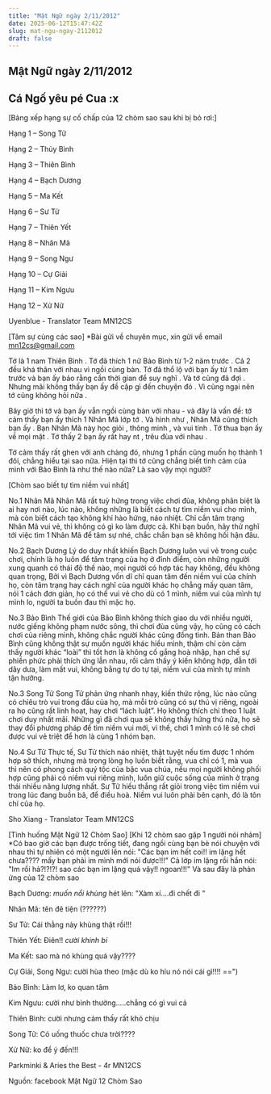 ```yaml
---
title: "Mật Ngữ ngày 2/11/2012"
date: 2025-06-12T15:47:42Z
slug: mat-ngu-ngay-2112012
draft: false
---
```


## Mật Ngữ ngày 2/11/2012

## Cá Ngố yêu pé Cua :x

[Bảng xếp hạng sự cố chấp của 12 chòm sao sau khi bị bỏ rơi:]

Hạng 1 – Song Tử
 
Hạng 2 – Thủy Bình
 
Hạng 3 – Thiên Bình
 
Hạng 4 – Bạch Dương
 
Hạng 5 – Ma Kết
 
Hạng 6 – Sư Tử
 
Hạng 7 – Thiên Yết
 
Hạng 8 – Nhân Mã
 
Hạng 9 – Song Ngư
 
Hạng 10 – Cự Giải
 
Hạng 11 – Kim Ngưu
 
Hạng 12 – Xử Nữ
 
Uyenblue - Translator Team MN12CS
 
 
 
[Tâm sự cùng các sao]
*Bài gửi về chuyên mục, xin gửi về email mn12cs@gmail.com
 

 
Tớ là 1 nam Thiên Bình . Tớ đã thích 1 nữ Bảo Bình từ 1-2 năm trước . Cả 2 đều khá thân với nhau vì ngồi cùng bàn. Tớ đã thổ lộ với bạn ấy từ 1 năm trước và bạn ấy bảo rằng cần thời gian để suy nghĩ . Và tớ cũng đã đợi . Nhưng mãi không thấy bạn ấy đề cập gì đến chuyện đó . Vì cũng ngại nên tớ cũng không hỏi nữa .
 
Bây giờ thì tớ và bạn ấy vẫn ngồi cùng bàn với nhau - và đây là vấn đề: tớ cảm thấy bạn ấy thích 1 Nhân Mã lớp tớ . Và hình như , Nhân Mã cũng thích bạn ấy . Bạn Nhân Mã này học giỏi , thông minh , và vui tính . Tớ thua bạn ấy về mọi mặt . Tớ thấy 2 bạn ấy rất hay nt , trêu đùa với nhau . 
 
Tớ cảm thấy rất ghen với anh chàng đó, nhưng 1 phần cũng muốn họ thành 1 đôi, chẳng hiểu tại sao nữa. Hiện tại thì tớ cũng chẳng biết tình cảm của mình với Bảo Bình là như thế nào nữa? Là sao vậy mọi người?
 
 
 
[Chòm sao biết tự tìm niềm vui nhất]

 
No.1 Nhân Mã
Nhân Mã rất tuỳ hứng trong việc chơi đùa, không phân biệt là ai hay nơi nào, lúc nào, không những là biết cách tự tìm niềm vui cho mình, mà còn biết cách tạo không khí hào hứng, náo nhiệt.
Chỉ cần tâm trạng Nhân Mã vui vẻ, thì không có gì ko làm được cả. Khi bạn buồn, hãy thử nghĩ tới việc tìm 1 Nhân Mã để tâm sự nhé, chắc chắn bạn sẽ không hối hận đâu.
 
No.2 Bạch Dương
Lý do duy nhất khiến Bạch Dương luôn vui vẻ trong cuộc chơi, chính là họ luôn để tâm trạng của họ ở đỉnh điểm, còn những người xung quanh có thái độ thế nào, mọi người có hợp tác hay không, đều không quan trọng, Bởi vì Bạch Dương vốn dĩ chỉ quan tâm đến niềm vui của chính họ, còn tâm trạng hay cách nghĩ của người khác họ chẳng mấy quan tâm, nói 1 cách đơn giản, họ có thể vui vẻ cho dù có 1 mình, niềm vui của mình tự mình lo, người ta buồn đau thì mặc họ.
 
No.3 Bảo Bình
Thế giới của Bảo Bình không thích giao du với nhiều người, nước giếng không phạm nước sông, thì chơi đùa cũng vậy, họ cũng có cách chơi của riêng mình, không chắc người khác cũng đồng tình. Bản than Bảo Bình cũng không thật sự muốn người khác hiểu mình, thậm chí còn cảm thấy người khác “loài” thì tốt hơn là không cố gắng hoà nhập, hạn chế sự phiền phức phải thích ứng lẫn nhau, rồi cảm thấy ý kiến không hợp, dẫn tới dây dưa, làm mất vui, không bằng tự do tự tại, niềm vui của mình tự mình tận hưởng.
 
No.3 Song Tử
Song Tử phản ứng nhanh nhạy, kiến thức rộng, lúc nào cũng có chiêu trò vui trong đầu của họ, mà mỗi trò cũng có sự thú vị riêng, ngoài ra họ cũng rất linh hoạt, hay chơi “lách luật”. Họ không thích chỉ theo 1 luật chơi duy nhất mãi. Những gì đã chơi qua sẽ không thấy hứng thú nữa, họ sẽ thay đổi phương pháp để tìm niềm vui mới, vì thế, chơi 1 mình có lẽ sẽ chơi được vui vẻ triệt để hơn là cùng 1 nhóm bạn.
 
No.4 Sư Tử
Thực tế, Sư Tử thích náo nhiệt, thật tuyệt nếu tìm được 1 nhóm hợp sở thích, nhưng mà trong lòng họ luôn biết rằng, vua chỉ có 1, mà vua thì nên có phong cách quý tộc của bậc vua chúa, nếu mọi người không phối hợp cũng phải có niềm vui riêng mình, luôn giữ cuộc sống của mình ở trạng thái nhiều năng lượng nhất. Sư Tử hiếu thắng rất giỏi trong việc tìm niềm vui trong lúc đang buồn bã, để điều hoà. Niềm vui luôn phải bên cạnh, đó là tôn chí của họ.
 
Sho Xiang - Translator Team MN12CS
 
 
 
[Tình huống Mật Ngữ 12 Chòm Sao]
[Khi 12 chòm sao gặp 1 người nói nhảm]
*Có bao giờ các bạn được trống tiết, đang ngồi cùng bạn bè nói chuyện với nhau thì tự nhiên có một người lên nói: "Các bạn im hết coi!! im lặng hết chưa???? mấy bạn phải im mình mới nói được!!!"
Cả lớp im lặng rồi hắn nói: "Im rồi hả?!?!?! sao các bạn im lặng quá vậy!! ngoan!!!"
Và sau đây là phản ứng của 12 chòm sao
 

 
Bạch Dương: *muốn nổi khùng* hét lên: "Xàm xí....đi chết đi "
 
Nhân Mã: tên đê tiện (??????)
 
Sư Tử: Cái thằng này khùng thật rồi!!! 
 
Thiên Yết: Điên!! *cười khinh bỉ*
 
Ma Kết: sao mà nó khùng quá vậy????
 
Cự Giải, Song Ngư: cười hùa theo (mặc dù ko hỉu nó nói cái gì!!!! ==")
 
Bảo Bình: Làm lơ, ko quan tâm
 
Kim Ngưu: cười như bình thường.....chẳng có gì vui cả
 
Thiên Bình: cười nhưng cảm thấy rất khó chịu
 
Song Tử: Có uống thuốc chưa trời????
 
Xử Nữ: ko để ý đến!!!
 
Parkminki & Aries the Best - 4r MN12CS
 
Nguồn: facebook Mật Ngữ 12 Chòm Sao